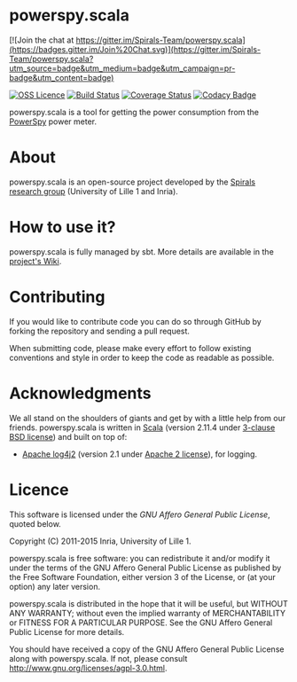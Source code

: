 # powerspy.scala

[![Join the chat at https://gitter.im/Spirals-Team/powerspy.scala](https://badges.gitter.im/Join%20Chat.svg)](https://gitter.im/Spirals-Team/powerspy.scala?utm_source=badge&utm_medium=badge&utm_campaign=pr-badge&utm_content=badge)

[![OSS Licence](http://img.shields.io/badge/license-AGPLv3-532553.svg)](https://www.gnu.org/licenses/agpl-3.0.html)
[![Build Status](https://travis-ci.org/Spirals-Team/powerspy.scala.svg)](https://travis-ci.org/Spirals-Team/powerspy.scala)
[![Coverage Status](https://coveralls.io/repos/Spirals-Team/powerspy.scala/badge.svg)](https://coveralls.io/r/Spirals-Team/powerspy.scala)
[![Codacy Badge](https://www.codacy.com/project/badge/834b8a2fdbff4c5688bb1273c4951dd8)](https://www.codacy.com/app/mcolmant/powerspy-scala)

powerspy.scala is a tool for getting the power consumption from the [PowerSpy](http://www.alciom.com/en/products/powerspy2-en-gb-2.html) power meter.

# About
powerspy.scala is an open-source project developed by the [Spirals research group](https://team.inria.fr/spirals) (University of Lille 1 and Inria).

# How to use it?
powerspy.scala is fully managed by sbt.
More details are available in the [project's Wiki](https://github.com/Spirals-Team/powerspy.scala/wiki).

# Contributing
If you would like to contribute code you can do so through GitHub by forking the repository and sending a pull request.

When submitting code, please make every effort to follow existing conventions and style in order to keep the code as readable as possible.

# Acknowledgments
We all stand on the shoulders of giants and get by with a little help from our friends.
powerspy.scala is written in [Scala](http://www.scala-lang.org) (version 2.11.4 under [3-clause BSD license](http://www.scala-lang.org/license.html)) and built on top of:
* [Apache log4j2](http://logging.apache.org/log4j/2.x/) (version 2.1 under [Apache 2 license](http://www.apache.org/licenses/LICENSE-2.0)), for logging.

# Licence
This software is licensed under the *GNU Affero General Public License*, quoted below.

Copyright (C) 2011-2015 Inria, University of Lille 1.

powerspy.scala is free software: you can redistribute it and/or modify it under the terms of the GNU Affero General Public License as published by the Free Software Foundation, either version 3 of the License, or (at your option) any later version.

powerspy.scala is distributed in the hope that it will be useful, but WITHOUT ANY WARRANTY; without even the implied warranty of MERCHANTABILITY or FITNESS FOR A PARTICULAR PURPOSE. See the GNU Affero General Public License for more details.

You should have received a copy of the GNU Affero General Public License along with powerspy.scala. If not, please consult http://www.gnu.org/licenses/agpl-3.0.html.
